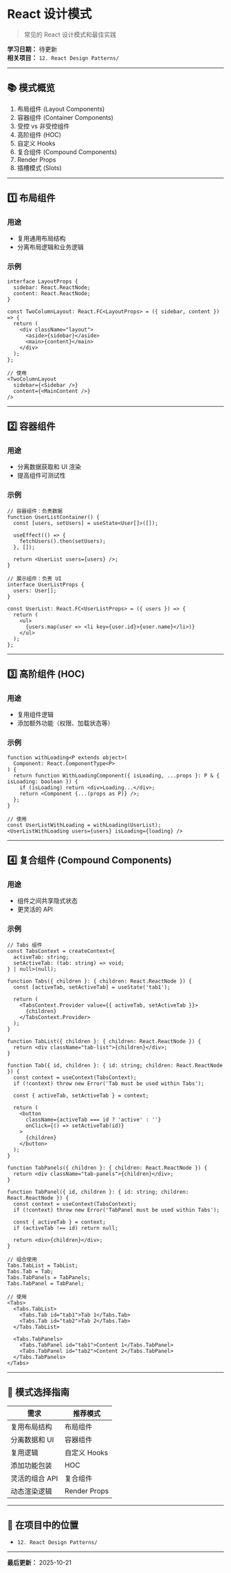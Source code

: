 # React 设计模式

> 常见的 React 设计模式和最佳实践

**学习日期：** 待更新  
**相关项目：** `12. React Design Patterns/`

---

## 📚 模式概览

1. 布局组件 (Layout Components)
2. 容器组件 (Container Components)
3. 受控 vs 非受控组件
4. 高阶组件 (HOC)
5. 自定义 Hooks
6. 复合组件 (Compound Components)
7. Render Props
8. 插槽模式 (Slots)

---

## 1️⃣ 布局组件

### 用途
- 复用通用布局结构
- 分离布局逻辑和业务逻辑

### 示例
```tsx
interface LayoutProps {
  sidebar: React.ReactNode;
  content: React.ReactNode;
}

const TwoColumnLayout: React.FC<LayoutProps> = ({ sidebar, content }) => {
  return (
    <div className="layout">
      <aside>{sidebar}</aside>
      <main>{content}</main>
    </div>
  );
};

// 使用
<TwoColumnLayout
  sidebar={<Sidebar />}
  content={<MainContent />}
/>
```

---

## 2️⃣ 容器组件

### 用途
- 分离数据获取和 UI 渲染
- 提高组件可测试性

### 示例
```tsx
// 容器组件：负责数据
function UserListContainer() {
  const [users, setUsers] = useState<User[]>([]);
  
  useEffect(() => {
    fetchUsers().then(setUsers);
  }, []);
  
  return <UserList users={users} />;
}

// 展示组件：负责 UI
interface UserListProps {
  users: User[];
}

const UserList: React.FC<UserListProps> = ({ users }) => {
  return (
    <ul>
      {users.map(user => <li key={user.id}>{user.name}</li>)}
    </ul>
  );
};
```

---

## 3️⃣ 高阶组件 (HOC)

### 用途
- 复用组件逻辑
- 添加额外功能（权限、加载状态等）

### 示例
```tsx
function withLoading<P extends object>(
  Component: React.ComponentType<P>
) {
  return function WithLoadingComponent({ isLoading, ...props }: P & { isLoading: boolean }) {
    if (isLoading) return <div>Loading...</div>;
    return <Component {...(props as P)} />;
  };
}

// 使用
const UserListWithLoading = withLoading(UserList);
<UserListWithLoading users={users} isLoading={loading} />
```

---

## 4️⃣ 复合组件 (Compound Components)

### 用途
- 组件之间共享隐式状态
- 更灵活的 API

### 示例
```tsx
// Tabs 组件
const TabsContext = createContext<{
  activeTab: string;
  setActiveTab: (tab: string) => void;
} | null>(null);

function Tabs({ children }: { children: React.ReactNode }) {
  const [activeTab, setActiveTab] = useState('tab1');
  
  return (
    <TabsContext.Provider value={{ activeTab, setActiveTab }}>
      {children}
    </TabsContext.Provider>
  );
}

function TabList({ children }: { children: React.ReactNode }) {
  return <div className="tab-list">{children}</div>;
}

function Tab({ id, children }: { id: string; children: React.ReactNode }) {
  const context = useContext(TabsContext);
  if (!context) throw new Error('Tab must be used within Tabs');
  
  const { activeTab, setActiveTab } = context;
  
  return (
    <button
      className={activeTab === id ? 'active' : ''}
      onClick={() => setActiveTab(id)}
    >
      {children}
    </button>
  );
}

function TabPanels({ children }: { children: React.ReactNode }) {
  return <div className="tab-panels">{children}</div>;
}

function TabPanel({ id, children }: { id: string; children: React.ReactNode }) {
  const context = useContext(TabsContext);
  if (!context) throw new Error('TabPanel must be used within Tabs');
  
  const { activeTab } = context;
  if (activeTab !== id) return null;
  
  return <div>{children}</div>;
}

// 组合使用
Tabs.TabList = TabList;
Tabs.Tab = Tab;
Tabs.TabPanels = TabPanels;
Tabs.TabPanel = TabPanel;

// 使用
<Tabs>
  <Tabs.TabList>
    <Tabs.Tab id="tab1">Tab 1</Tabs.Tab>
    <Tabs.Tab id="tab2">Tab 2</Tabs.Tab>
  </Tabs.TabList>
  
  <Tabs.TabPanels>
    <Tabs.TabPanel id="tab1">Content 1</Tabs.TabPanel>
    <Tabs.TabPanel id="tab2">Content 2</Tabs.TabPanel>
  </Tabs.TabPanels>
</Tabs>
```

---

## 🎯 模式选择指南

| 需求 | 推荐模式 |
|------|---------|
| 复用布局结构 | 布局组件 |
| 分离数据和 UI | 容器组件 |
| 复用逻辑 | 自定义 Hooks |
| 添加功能包装 | HOC |
| 灵活的组合 API | 复合组件 |
| 动态渲染逻辑 | Render Props |

---

## 📍 在项目中的位置
- `12. React Design Patterns/`

---

**最后更新：** 2025-10-21

